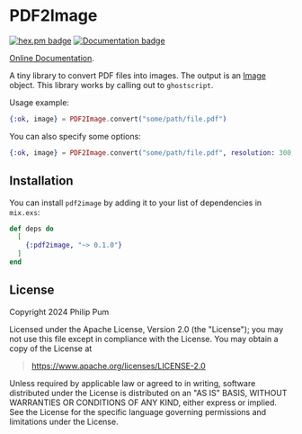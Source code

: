 # PDF2Image

[![hex.pm badge](https://img.shields.io/badge/Package%20on%20hex.pm-informational)](https://hex.pm/packages/pdf2image)
[![Documentation badge](https://img.shields.io/badge/Documentation-ff69b4)][docs]

[Online Documentation][docs].

A tiny library to convert PDF files into images. The output is an [Image](https://hex.pm/packages/image) object. This library works by calling out to `ghostscript`.

Usage example:

```elixir
{:ok, image} = PDF2Image.convert("some/path/file.pdf")
```

You can also specify some options:

```elixir
{:ok, image} = PDF2Image.convert("some/path/file.pdf", resolution: 300, device: "jpeg")
```

## Installation

You can install `pdf2image` by adding it to your list of
dependencies in `mix.exs`:

```elixir
def deps do
  [
    {:pdf2image, "~> 0.1.0"}
  ]
end
```

## License

Copyright 2024 Philip Pum

  Licensed under the Apache License, Version 2.0 (the "License");
  you may not use this file except in compliance with the License.
  You may obtain a copy of the License at

  > https://www.apache.org/licenses/LICENSE-2.0

  Unless required by applicable law or agreed to in writing, software
  distributed under the License is distributed on an "AS IS" BASIS,
  WITHOUT WARRANTIES OR CONDITIONS OF ANY KIND, either express or implied.
  See the License for the specific language governing permissions and
  limitations under the License.

[docs]: https://hexdocs.pm/pdf2image